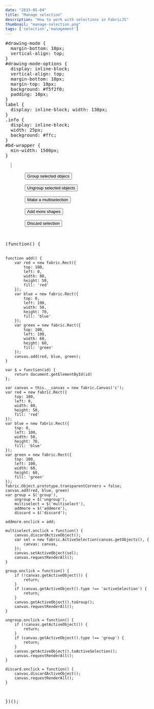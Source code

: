 ```yaml
---
date: "2015-05-04"
title: "Manage selection"
description: "How to work with selections in FabricJS"
thumbnail: "manage-selection.png"
tags: ['selection','management']
---
```


<div
  class="codepen-later"
  data-editable="true"
  data-height="500"
  data-default-tab="result"
  data-prefill='{
    "scripts": ["https://unpkg.com/fabric@4.0.0-beta.12/dist/fabric.js"]
  }'
>
<pre data-lang="css" data-options-autoprefixer="true">
#drawing-mode {
  margin-bottom: 10px;
  vertical-align: top;
}
#drawing-mode-options {
  display: inline-block;
  vertical-align: top;
  margin-bottom: 10px;
  margin-top: 10px;
  background: #f5f2f0;
  padding: 10px;
}
label {
  display: inline-block; width: 130px;
}
.info {
  display: inline-block;
  width: 25px;
  background: #ffc;
}
#bd-wrapper {
  min-width: 1500px;
}
</pre>
<pre data-lang="html">
  <canvas id="c" width="450" height="450" style="border:1px solid #aaa"></canvas>
  <div style="display: inline-block; margin-left: 10px">
    <button id="group" class="btn btn-info">Group selected objecs</button><br>
    <button id="ungroup" class="btn btn-info">Ungroup selected objects</button><br>
    <button id="multiselect" class="btn btn-info">Make a multiselection</button><br>
    <button id="addmore" class="btn btn-info">Add more shapes</button><br>
    <button id="discard" class="btn btn-info">Discard selection</button><br>
  </div>
</pre>
<pre data-lang="js">
(function() {

	function add() {
		var red = new fabric.Rect({
			top: 100,
			left: 0,
			width: 80,
			height: 50,
			fill: 'red'
		});
		var blue = new fabric.Rect({
			top: 0,
			left: 100,
			width: 50,
			height: 70,
			fill: 'blue'
		});
		var green = new fabric.Rect({
			top: 100,
			left: 100,
			width: 60,
			height: 60,
			fill: 'green'
		});
		canvas.add(red, blue, green);
	}

	var $ = function(id) {
		return document.getElementById(id)
	};

	var canvas = this.__canvas = new fabric.Canvas('c');
	var red = new fabric.Rect({
		top: 100,
		left: 0,
		width: 80,
		height: 50,
		fill: 'red'
	});
	var blue = new fabric.Rect({
		top: 0,
		left: 100,
		width: 50,
		height: 70,
		fill: 'blue'
	});
	var green = new fabric.Rect({
		top: 100,
		left: 100,
		width: 60,
		height: 60,
		fill: 'green'
	});
	fabric.Object.prototype.transparentCorners = false;
	canvas.add(red, blue, green)
	var group = $('group'),
		ungroup = $('ungroup'),
		multiselect = $('multiselect'),
		addmore = $('addmore'),
		discard = $('discard');

	addmore.onclick = add;

	multiselect.onclick = function() {
		canvas.discardActiveObject();
		var sel = new fabric.ActiveSelection(canvas.getObjects(), {
			canvas: canvas,
		});
		canvas.setActiveObject(sel);
		canvas.requestRenderAll();
	}

	group.onclick = function() {
		if (!canvas.getActiveObject()) {
			return;
		}
		if (canvas.getActiveObject().type !== 'activeSelection') {
			return;
		}
		canvas.getActiveObject().toGroup();
		canvas.requestRenderAll();
	}

	ungroup.onclick = function() {
		if (!canvas.getActiveObject()) {
			return;
		}
		if (canvas.getActiveObject().type !== 'group') {
			return;
		}
		canvas.getActiveObject().toActiveSelection();
		canvas.requestRenderAll();
	}

	discard.onclick = function() {
		canvas.discardActiveObject();
		canvas.requestRenderAll();
	}
})();
</pre>
</div>